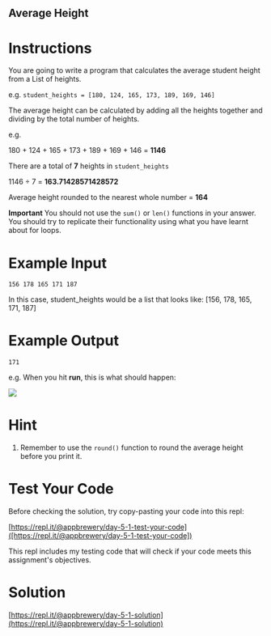 ## Average Height

# Instructions

You are going to write a program that calculates the average student height from a List of heights.

e.g. `student_heights = [180, 124, 165, 173, 189, 169, 146]`

The average height can be calculated by adding all the heights together and dividing by the total number of heights.

e.g.

180 + 124 + 165 + 173 + 189 + 169 + 146 = **1146**

There are a total of **7** heights in `student_heights`

1146 ÷ 7 = **163.71428571428572**

Average height rounded to the nearest whole number = **164**

**Important** You should not use the `sum()` or `len()` functions in your answer. You should try to replicate their functionality using what you have learnt about for loops.

# Example Input

```
156 178 165 171 187
```

In this case, student_heights would be a list that looks like: [156, 178, 165, 171, 187]

# Example Output

```
171
```

e.g. When you hit **run**, this is what should happen:


![](https://cdn.fs.teachablecdn.com/Nzb8hUVsQJ6STAGnvDCP)


# Hint

1. Remember to use the `round()` function to round the average height before you print it.

# Test Your Code

Before checking the solution, try copy-pasting your code into this repl:

[https://repl.it/@appbrewery/day-5-1-test-your-code]([https://repl.it/@appbrewery/day-5-1-test-your-code])

This repl includes my testing code that will check if your code meets this assignment's objectives.



# Solution

[https://repl.it/@appbrewery/day-5-1-solution](https://repl.it/@appbrewery/day-5-1-solution)